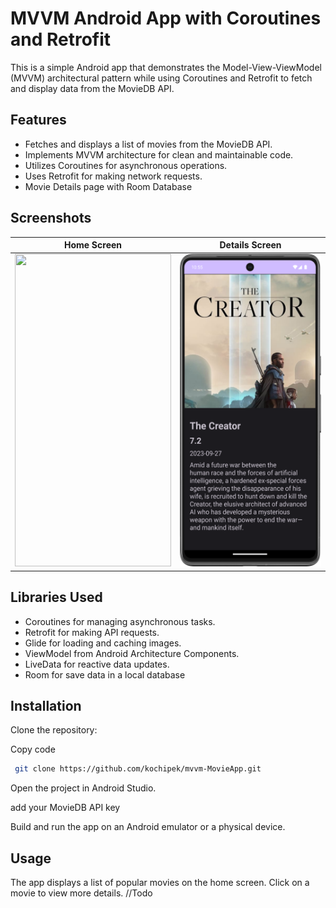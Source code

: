 
# MVVM Android App with Coroutines and Retrofit

This is a simple Android app that demonstrates the Model-View-ViewModel (MVVM) architectural pattern while using Coroutines and Retrofit to fetch and display data from the MovieDB API.

## Features

- Fetches and displays a list of movies from the MovieDB API.
- Implements MVVM architecture for clean and maintainable code.
- Utilizes Coroutines for asynchronous operations.
- Uses Retrofit for making network requests.
-  Movie Details page with Room Database
## Screenshots

| Home Screen | Details Screen |
| ------- | ------- | 
|<img src="Screenshot_20231123_015607.png" width="250" height="500"/>|<img src="Screenshot_20231123_015534.png" width="250" height="500"/>|

## Libraries Used
- Coroutines for managing asynchronous tasks.
- Retrofit for making API requests.
- Glide for loading and caching images.
- ViewModel from Android Architecture Components.
- LiveData for reactive data updates.
- Room for save data in a local database

## Installation
Clone the repository:

Copy code
```bash
 git clone https://github.com/kochipek/mvvm-MovieApp.git

```
Open the project in Android Studio.

add your MovieDB API key

Build and run the app on an Android emulator or a physical device.

## Usage
The app displays a list of popular movies on the home screen.
Click on a movie to view more details. //Todo

